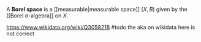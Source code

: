 A **Borel space** is a [[measurable|measurable space]] $(X, B)$ given by the [[Borel σ-algebra]] on $X$.

https://www.wikidata.org/wiki/Q3058218 #todo the aka on wikidata here is not correct
